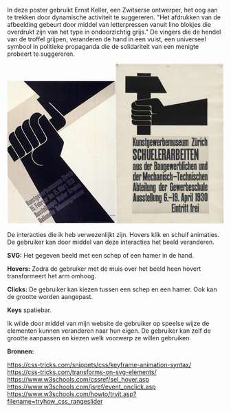 In deze poster gebruikt Ernst Keller, een Zwitserse ontwerper, het oog aan te trekken door dynamische activiteit te suggereren. "Het afdrukken van de afbeelding gebeurt door middel van letterpressen vanuit lino blokjes die overdrukt zijn van het type in ondoorzichtig grijs." De vingers die de hendel van de troffel grijpen, veranderen de hand in een vuist, een universeel symbool in politieke propaganda die de solidariteit van een menigte probeert te suggereren.

<img src="art.png" width="50%"><img src="art2.jpg" width="50%"> 

De interacties die ik heb verwezenlijkt zijn. Hovers klik en schuif animaties. De gebruiker kan door middel van deze interacties het beeld veranderen.

<b>SVG:</b> Het gegeven beeld met een schep of een hamer in de hand.

<b>Hovers:</b> Zodra de gebruiker met de muis over het beeld heen hovert transformeert het arm omhoog.

<b>Clicks:</b> De gebruiker kan kiezen tussen een schep en een hamer. Ook kan de grootte worden aangepast.

<b>Keys</b> spatiebar.

Ik wilde door middel van mijn website de gebruiker op speelse wijze de elementen kunnen veranderen naar hun eigen. De gebruiker kan zelf de grootte aanpassen en kiezen welk voorwerp ze willen gebruiken.


<b>Bronnen:</b>

https://css-tricks.com/snippets/css/keyframe-animation-syntax/
https://css-tricks.com/transforms-on-svg-elements/
https://www.w3schools.com/cssref/sel_hover.asp
https://www.w3schools.com/jsref/event_onclick.asp
https://www.w3schools.com/howto/tryit.asp?filename=tryhow_css_rangeslider

